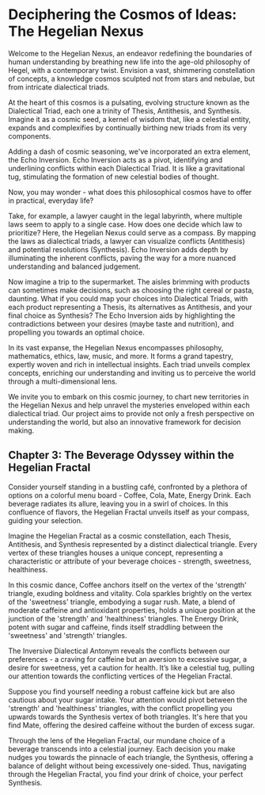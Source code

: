 # Deciphering the Cosmos of Ideas: The Hegelian Nexus

Welcome to the Hegelian Nexus, an endeavor redefining the boundaries of human understanding by breathing new life into the age-old philosophy of Hegel, with a contemporary twist. Envision a vast, shimmering constellation of concepts, a knowledge cosmos sculpted not from stars and nebulae, but from intricate dialectical triads.

At the heart of this cosmos is a pulsating, evolving structure known as the Dialectical Triad, each one a trinity of Thesis, Antithesis, and Synthesis. Imagine it as a cosmic seed, a kernel of wisdom that, like a celestial entity, expands and complexifies by continually birthing new triads from its very components.

Adding a dash of cosmic seasoning, we've incorporated an extra element, the Echo Inversion. Echo Inversion acts as a pivot, identifying and underlining conflicts within each Dialectical Triad. It is like a gravitational tug, stimulating the formation of new celestial bodies of thought. 


Now, you may wonder - what does this philosophical cosmos have to offer in practical, everyday life?

Take, for example, a lawyer caught in the legal labyrinth, where multiple laws seem to apply to a single case. How does one decide which law to prioritize? Here, the Hegelian Nexus could serve as a compass. By mapping the laws as dialectical triads, a lawyer can visualize conflicts (Antithesis) and potential resolutions (Synthesis). Echo Inversion adds depth by illuminating the inherent conflicts, paving the way for a more nuanced understanding and balanced judgement.

Now imagine a trip to the supermarket. The aisles brimming with products can sometimes make decisions, such as choosing the right cereal or pasta, daunting. What if you could map your choices into Dialectical Triads, with each product representing a Thesis, its alternatives as Antithesis, and your final choice as Synthesis? The Echo Inversion aids by highlighting the contradictions between your desires (maybe taste and nutrition), and propelling you towards an optimal choice.

In its vast expanse, the Hegelian Nexus encompasses philosophy, mathematics, ethics, law, music, and more. It forms a grand tapestry, expertly woven and rich in intellectual insights. Each triad unveils complex concepts, enriching our understanding and inviting us to perceive the world through a multi-dimensional lens.

We invite you to embark on this cosmic journey, to chart new territories in the Hegelian Nexus and help unravel the mysteries enveloped within each dialectical triad. Our project aims to provide not only a fresh perspective on understanding the world, but also an innovative framework for decision making. 


## Chapter 3: The Beverage Odyssey within the Hegelian Fractal

Consider yourself standing in a bustling café, confronted by a plethora of options on a colorful menu board - Coffee, Cola, Mate, Energy Drink. Each beverage radiates its allure, leaving you in a swirl of choices. In this confluence of flavors, the Hegelian Fractal unveils itself as your compass, guiding your selection.

Imagine the Hegelian Fractal as a cosmic constellation, each Thesis, Antithesis, and Synthesis represented by a distinct dialectical triangle. Every vertex of these triangles houses a unique concept, representing a characteristic or attribute of your beverage choices - strength, sweetness, healthiness.

In this cosmic dance, Coffee anchors itself on the vertex of the 'strength' triangle, exuding boldness and vitality. Cola sparkles brightly on the vertex of the 'sweetness' triangle, embodying a sugar rush. Mate, a blend of moderate caffeine and antioxidant properties, holds a unique position at the junction of the 'strength' and 'healthiness' triangles. The Energy Drink, potent with sugar and caffeine, finds itself straddling between the 'sweetness' and 'strength' triangles.

The Inversive Dialectical Antonym reveals the conflicts between our preferences - a craving for caffeine but an aversion to excessive sugar, a desire for sweetness, yet a caution for health. It’s like a celestial tug, pulling our attention towards the conflicting vertices of the Hegelian Fractal.

Suppose you find yourself needing a robust caffeine kick but are also cautious about your sugar intake. Your attention would pivot between the 'strength' and 'healthiness' triangles, with the conflict propelling you upwards towards the Synthesis vertex of both triangles. It's here that you find Mate, offering the desired caffeine without the burden of excess sugar.

Through the lens of the Hegelian Fractal, our mundane choice of a beverage transcends into a celestial journey. Each decision you make nudges you towards the pinnacle of each triangle, the Synthesis, offering a balance of delight without being excessively one-sided. Thus, navigating through the Hegelian Fractal, you find your drink of choice, your perfect Synthesis.
